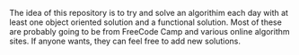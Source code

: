 The idea of this repository is to try and solve an algorithim each day with at least one object oriented solution and a functional solution. Most of these are probably going to be from FreeCode Camp and various online algorithm sites. If anyone wants, they can feel free to add new solutions.
